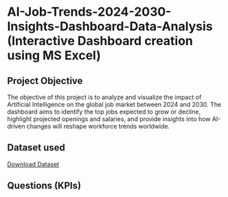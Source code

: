 # AI-Job-Trends-2024-2030-Insights-Dashboard-Data-Analysis (Interactive Dashboard creation using MS Excel)
## Project Objective
The objective of this project is to analyze and visualize the impact of Artificial Intelligence on the global job market between 2024 and 2030.
The dashboard aims to identify the top jobs expected to grow or decline, highlight projected openings and salaries, and provide insights into how AI-driven changes will reshape workforce trends worldwide.

## Dataset used
[Download Dataset](https://github.com/Mohamed-Nofal-DataAnalysis/Sales-Performance-Insights/tree/main/Dataset)

## Questions (KPIs)
